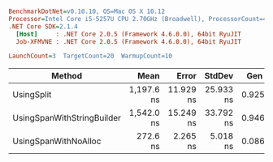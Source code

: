 ``` ini

BenchmarkDotNet=v0.10.10, OS=Mac OS X 10.12
Processor=Intel Core i5-5257U CPU 2.70GHz (Broadwell), ProcessorCount=4
.NET Core SDK=2.1.4
  [Host]     : .NET Core 2.0.5 (Framework 4.6.0.0), 64bit RyuJIT
  Job-XFMVNE : .NET Core 2.0.5 (Framework 4.6.0.0), 64bit RyuJIT

LaunchCount=3  TargetCount=20  WarmupCount=10  

```
|                     Method |       Mean |     Error |    StdDev |  Gen 0 | Allocated |
|--------------------------- |-----------:|----------:|----------:|-------:|----------:|
|                 UsingSplit | 1,197.6 ns | 11.929 ns | 25.933 ns | 0.9251 |    1456 B |
| UsingSpanWithStringBuilder | 1,542.0 ns | 15.249 ns | 33.792 ns | 0.9460 |    1488 B |
|       UsingSpanWithNoAlloc |   272.6 ns |  2.265 ns |  5.018 ns | 0.0863 |     136 B |
